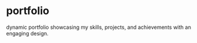 # portfolio

dynamic portfolio showcasing my skills, projects, and achievements with an engaging design.
